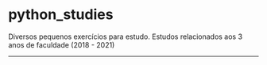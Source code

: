 # python_studies
Diversos pequenos exercícios para estudo.
Estudos relacionados aos 3 anos de faculdade (2018 - 2021)
*****
